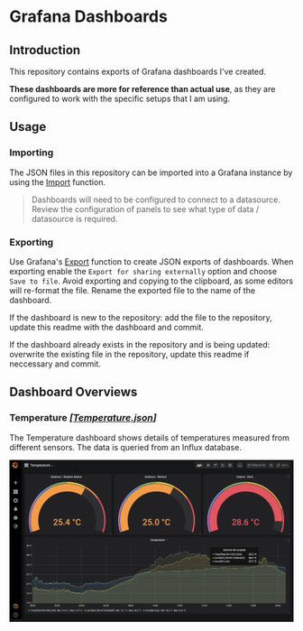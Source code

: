 # Grafana Dashboards

## Introduction

This repository contains exports of Grafana dashboards I've created.

**These dashboards are more for reference than actual use**, as they are configured to work with the specific setups that I am using.

## Usage

### Importing

The JSON files in this repository can be imported into a Grafana instance by using the [Import](https://grafana.com/docs/reference/export_import/#importing-a-dashboard) function.

> Dashboards will need to be configured to connect to a datasource. Review the configuration of panels to see what type of data / datasource is required.

### Exporting

Use Grafana's [Export](https://grafana.com/docs/reference/export_import/#exporting-a-dashboard) function to create JSON exports of dashboards. When exporting enable the `Export for sharing externally` option and choose `Save to file`. Avoid exporting and copying to the clipboard, as some editors will re-format the file. Rename the exported file to the name of the dashboard.

If the dashboard is new to the repository: add the file to the repository, update this readme with the dashboard and commit.

If the dashboard already exists in the repository and is being updated: overwrite the existing file in the repository, update this readme if neccessary and commit.

## Dashboard Overviews

### Temperature *[[Temperature.json](Temperature.json)]*

The Temperature dashboard shows details of temperatures measured from different sensors. The data is queried from an Influx database.

![Temperature Dashboard Preview](Temperature.png)
